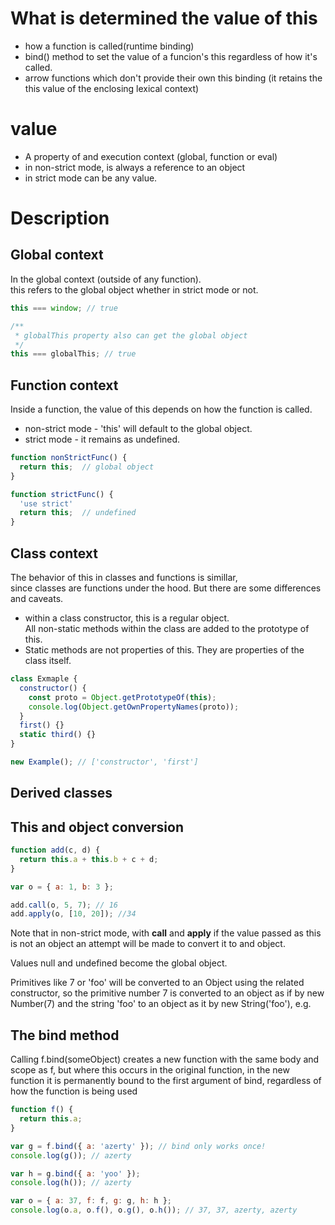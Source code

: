 # What is determined the value of this

- how a function is called(runtime binding)
- bind() method to set the value of a funcion's this regardless of how it's called.
- arrow functions which don't provide their own this binding (it retains the this value of the enclosing lexical context)

# value

- A property of and execution context (global, function or eval)
- in non-strict mode, is always a reference to an object
- in strict mode can be any value.

# Description

## Global context

In the global context (outside of any function).<br>
this refers to the global object whether in strict mode or not.

```javascript
this === window; // true

/**
 * globalThis property also can get the global object
 */
this === globalThis; // true
```

## Function context

Inside a function, the value of this depends on how the function is called.

- non-strict mode - 'this' will default to the global object.
- strict mode - it remains as undefined.

```javaScript
function nonStrictFunc() {
  return this;  // global object
}

function strictFunc() {
  'use strict'
  return this;  // undefined
}

```

## Class context

The behavior of this in classes and functions is simillar,<br>
since classes are functions under the hood. But there are some differences and caveats.

- within a class constructor, this is a regular object.<br>
  All non-static methods within the class are added to the prototype of this.
- Static methods are not properties of this. They are properties of the class itself.

```javascript
class Exmaple {
  constructor() {
    const proto = Object.getPrototypeOf(this);
    console.log(Object.getOwnPropertyNames(proto));
  }
  first() {}
  static third() {}
}

new Example(); // ['constructor', 'first']
```

## Derived classes

## This and object conversion

```javascript
function add(c, d) {
  return this.a + this.b + c + d;
}

var o = { a: 1, b: 3 };

add.call(o, 5, 7); // 16
add.apply(o, [10, 20]); //34
```

Note that in non-strict mode, with **call** and **apply**
if the value passed as this is not an object
an attempt will be made to convert it to and object.

Values null and undefined become the global object.

Primitives like 7 or 'foo' will be converted to an Object using the related constructor,
so the primitive number 7 is converted to an object as if by new Number(7) and
the string 'foo' to an object as it by new String('foo'), e.g.

## The bind method

Calling f.bind(someObject) creates a new function with the same body and scope as f,
but where this occurs in the original function, in the new function
it is permanently bound to the first argument of bind, regardless of
how the function is being used

```javascript
function f() {
  return this.a;
}

var g = f.bind({ a: 'azerty' }); // bind only works once!
console.log(g()); // azerty

var h = g.bind({ a: 'yoo' });
console.log(h()); // azerty

var o = { a: 37, f: f, g: g, h: h };
console.log(o.a, o.f(), o.g(), o.h()); // 37, 37, azerty, azerty
```
